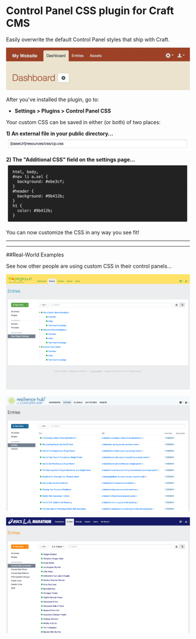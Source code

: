 Control Panel CSS plugin for Craft CMS
======================================

Easily overwrite the default Control Panel styles that ship with Craft.

![](cpcss/resources/images/example-header.png)

After you've installed the plugin, go to:

- **Settings > Plugins > Control Panel CSS**

Your custom CSS can be saved in either (or both) of two places:

**1) An external file in your public directory...**
![](cpcss/resources/images/example-cssFile.png)

**2) The "Additional CSS" field on the settings page...**
![](cpcss/resources/images/example-additionalCss.png)

You can now customize the CSS in any way you see fit!

***

***

##Real-World Examples

See how other people are using custom CSS in their control panels...

![](cpcss/resources/images/cpcss-hopegrown.png)

![](cpcss/resources/images/cpcss-resiliencehub.png)

![](cpcss/resources/images/cpcss-lamarathon.png)

